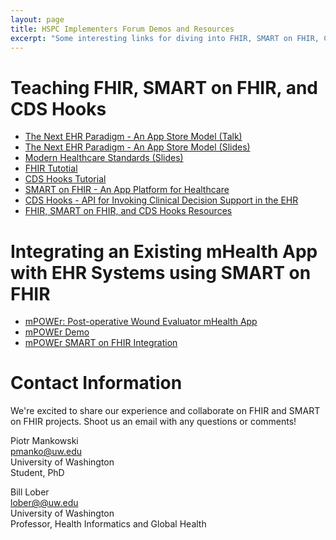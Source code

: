 ```yaml
---
layout: page
title: HSPC Implementers Forum Demos and Resources
excerpt: "Some interesting links for diving into FHIR, SMART on FHIR, CDS Hooks, and other topics related."
---
```


# Teaching FHIR, SMART on FHIR, and CDS Hooks
* [The Next EHR Paradigm - An App Store Model (Talk)](http://tcs.slu.washington.edu/tcs/?id=BEF7E036-FA52-4E0F-B6BE-BE22C9D8E64A)
* [The Next EHR Paradigm - An App Store Model (Slides)](https://github.com/uwbhi/FHIRupUW/blob/master/Resources/TheNextEHRParadigm.pdf)
* [Modern Healthcare Standards (Slides)](https://github.com/uwbhi/FHIRupUW/blob/master/Resources/ModernHealthcareStandards.pdf)
* [FHIR Tutotial](https://psbrandt.io/fhir/)
* [CDS Hooks Tutorial](https://github.com/uwbhi/CDS-Hooks-Tutorial/blob/master/tutorial.md)
* [SMART on FHIR - An App Platform for Healthcare](https://smarthealthit.org/)
* [CDS Hooks - API for Invoking Clinical Decision Support in the EHR](http://cds-hooks.org/)
* [FHIR, SMART on FHIR, and CDS Hooks Resources](https://uwbhi.github.io/FHIRupUW/)


# Integrating an Existing mHealth App with EHR Systems using SMART on FHIR
* [mPOWEr: Post-operative Wound Evaluator mHealth App](https://www.mpowercare.org/)
* [mPOWEr Demo](https://mpower.cirg.washington.edu/demo/users/login)
* [mPOWEr SMART on FHIR Integration](https://github.com/uwbhi/FHIRupUW/blob/master/Resources/mPOWErIntegration.pdf)

# Contact Information
We're excited to share our experience and collaborate on FHIR and SMART on FHIR projects. Shoot us an email with any questions or comments!

Piotr Mankowski  
[pmanko@uw.edu](mailto:pmanko@uw.edu)  
University of Washington  
Student, PhD  

Bill Lober  
[lober@@uw.edu](mailto:lober@uw.edu)  
University of Washington  
Professor, Health Informatics and Global Health  
